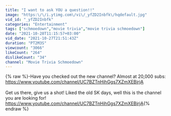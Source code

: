 ```yaml
---
title: "I want to ask YOU a question!!"
image: "https:\/\/i.ytimg.com\/vi\/_yfZD2Inbfk\/hqdefault.jpg"
vid_id: "_yfZD2Inbfk"
categories: "Entertainment"
tags: ["schmoedown","movie trivia","movie trivia schmoedown"]
date: "2021-10-28T11:15:57+03:00"
vid_date: "2021-10-27T21:51:43Z"
duration: "PT2M3S"
viewcount: "3066"
likeCount: "264"
dislikeCount: "34"
channel: "Movie Trivia Schmoedown"
---
```

{% raw %}-Have you checked out the new channel? Almost at 20,000 subs:  <a rel="nofollow" target="blank" href="https://www.youtube.com/channel/UC7BZTnHihGgs7XZmXEBirjA">https://www.youtube.com/channel/UC7BZTnHihGgs7XZmXEBirjA</a><br /><br />Get us there, give us a shot! Liked the old SK days, well this is the channel you are looking for! <a rel="nofollow" target="blank" href="https://www.youtube.com/channel/UC7BZTnHihGgs7XZmXEBirjA">https://www.youtube.com/channel/UC7BZTnHihGgs7XZmXEBirjA</a>{% endraw %}
